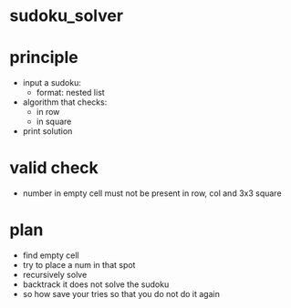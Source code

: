 # sudoku_solver

# principle
- input a sudoku: 
    - format: nested list
- algorithm that checks:
    - in row
    - in square 
- print solution 


# valid check
- number in empty cell must not be present in row, col and 3x3 square

# plan
- find empty cell 
- try to place a num in that spot 
- recursively solve 
- backtrack it does not solve the sudoku
- so how save your tries so that you do not do it again 
